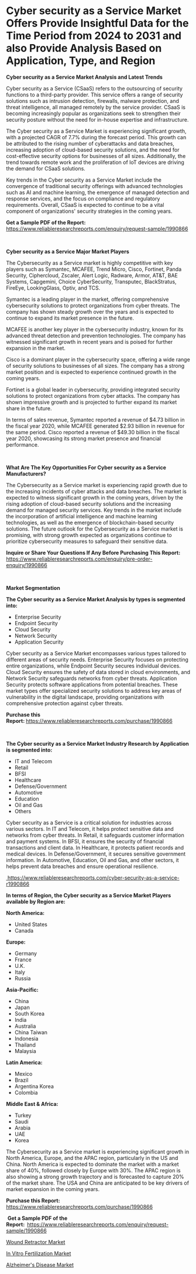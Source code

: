 <p><h1>Cyber security as a Service Market Offers Provide Insightful Data for the Time Period from 2024 to 2031 and also Provide Analysis Based on Application, Type, and Region</h1></p><p><strong>Cyber security as a Service Market Analysis and Latest Trends</strong></p>
<p><p>Cyber security as a Service (CSaaS) refers to the outsourcing of security functions to a third-party provider. This service offers a range of security solutions such as intrusion detection, firewalls, malware protection, and threat intelligence, all managed remotely by the service provider. CSaaS is becoming increasingly popular as organizations seek to strengthen their security posture without the need for in-house expertise and infrastructure.</p><p>The Cyber security as a Service Market is experiencing significant growth, with a projected CAGR of 7.7% during the forecast period. This growth can be attributed to the rising number of cyberattacks and data breaches, increasing adoption of cloud-based security solutions, and the need for cost-effective security options for businesses of all sizes. Additionally, the trend towards remote work and the proliferation of IoT devices are driving the demand for CSaaS solutions.</p><p>Key trends in the Cyber security as a Service Market include the convergence of traditional security offerings with advanced technologies such as AI and machine learning, the emergence of managed detection and response services, and the focus on compliance and regulatory requirements. Overall, CSaaS is expected to continue to be a vital component of organizations' security strategies in the coming years.</p></p>
<p><strong>Get a Sample PDF of the Report:&nbsp;</strong> <a href="https://www.reliableresearchreports.com/enquiry/request-sample/1990866">https://www.reliableresearchreports.com/enquiry/request-sample/1990866</a></p>
<p>&nbsp;</p>
<p><strong>Cyber security as a Service Major Market Players</strong></p>
<p><p>The Cybersecurity as a Service market is highly competitive with key players such as Symantec, MCAFEE, Trend Micro, Cisco, Fortinet, Panda Security, Ciphercloud, Zscaler, Alert Logic, Radware, Armor, AT&T, BAE Systems, Capgemini, Choice CyberSecurity, Transputec, BlackStratus, FireEye, LookingGlass, Optiv, and TCS.</p><p>Symantec is a leading player in the market, offering comprehensive cybersecurity solutions to protect organizations from cyber threats. The company has shown steady growth over the years and is expected to continue to expand its market presence in the future.</p><p>MCAFEE is another key player in the cybersecurity industry, known for its advanced threat detection and prevention technologies. The company has witnessed significant growth in recent years and is poised for further expansion in the market.</p><p>Cisco is a dominant player in the cybersecurity space, offering a wide range of security solutions to businesses of all sizes. The company has a strong market position and is expected to experience continued growth in the coming years.</p><p>Fortinet is a global leader in cybersecurity, providing integrated security solutions to protect organizations from cyber attacks. The company has shown impressive growth and is projected to further expand its market share in the future.</p><p>In terms of sales revenue, Symantec reported a revenue of $4.73 billion in the fiscal year 2020, while MCAFEE generated $2.93 billion in revenue for the same period. Cisco reported a revenue of $49.30 billion in the fiscal year 2020, showcasing its strong market presence and financial performance.</p></p>
<p>&nbsp;</p>
<p><strong>What Are The Key Opportunities For Cyber security as a Service Manufacturers?</strong></p>
<p><p>The Cybersecurity as a Service market is experiencing rapid growth due to the increasing incidents of cyber attacks and data breaches. The market is expected to witness significant growth in the coming years, driven by the rising adoption of cloud-based security solutions and the increasing demand for managed security services. Key trends in the market include the incorporation of artificial intelligence and machine learning technologies, as well as the emergence of blockchain-based security solutions. The future outlook for the Cybersecurity as a Service market is promising, with strong growth expected as organizations continue to prioritize cybersecurity measures to safeguard their sensitive data.</p></p>
<p><strong>Inquire or Share Your Questions If Any Before Purchasing This Report:</strong> <a href="https://www.reliableresearchreports.com/enquiry/pre-order-enquiry/1990866">https://www.reliableresearchreports.com/enquiry/pre-order-enquiry/1990866</a></p>
<p>&nbsp;</p>
<p><strong>Market Segmentation</strong></p>
<p><strong>The Cyber security as a Service Market Analysis by types is segmented into:</strong></p>
<p><ul><li>Enterprise Security</li><li>Endpoint Security</li><li>Cloud Security</li><li>Network Security</li><li>Application Security</li></ul></p>
<p><p>Cyber security as a Service Market encompasses various types tailored to different areas of security needs. Enterprise Security focuses on protecting entire organizations, while Endpoint Security secures individual devices. Cloud Security ensures the safety of data stored in cloud environments, and Network Security safeguards networks from cyber threats. Application Security protects software applications from potential breaches. These market types offer specialized security solutions to address key areas of vulnerability in the digital landscape, providing organizations with comprehensive protection against cyber threats.</p></p>
<p><strong>Purchase this Report:&nbsp;</strong><a href="https://www.reliableresearchreports.com/purchase/1990866">https://www.reliableresearchreports.com/purchase/1990866</a></p>
<p>&nbsp;</p>
<p><strong>The Cyber security as a Service Market Industry Research by Application is segmented into:</strong></p>
<p><ul><li>IT and Telecom</li><li>Retail</li><li>BFSI</li><li>Healthcare</li><li>Defense/Government</li><li>Automotive</li><li>Education</li><li>Oil and Gas</li><li>Others</li></ul></p>
<p><p>Cyber security as a Service is a critical solution for industries across various sectors. In IT and Telecom, it helps protect sensitive data and networks from cyber threats. In Retail, it safeguards customer information and payment systems. In BFSI, it ensures the security of financial transactions and client data. In Healthcare, it protects patient records and medical devices. In Defense/Government, it secures sensitive government information. In Automotive, Education, Oil and Gas, and other sectors, it helps prevent data breaches and ensure operational resilience.</p></p>
<p><a href="https://www.reliableresearchreports.com/cyber-security-as-a-service-r1990866">&nbsp;https://www.reliableresearchreports.com/cyber-security-as-a-service-r1990866</a></p>
<p><strong>In terms of Region, the Cyber security as a Service Market Players available by Region are:</strong></p>
<p>
    <p> <strong> North America: </strong>
        <ul>
            <li>United States</li>
            <li>Canada</li>
        </ul>
        </p> 
    <p> <strong> Europe: </strong>
        <ul>
            <li>Germany</li>
            <li>France</li>
            <li>U.K.</li>
            <li>Italy</li>
            <li>Russia</li>
        </ul>
        </p> 
    <p> <strong> Asia-Pacific: </strong>
        <ul>
            <li>China</li>
            <li>Japan</li>
            <li>South Korea</li>
            <li>India</li>
            <li>Australia</li>
            <li>China Taiwan</li>
            <li>Indonesia</li>
            <li>Thailand</li>
            <li>Malaysia</li>
        </ul>
        </p> 
    <p> <strong> Latin America: </strong>
        <ul>
            <li>Mexico</li>
            <li>Brazil</li>
            <li>Argentina Korea</li>
            <li>Colombia</li>
        </ul>
        </p> 
    <p> <strong> Middle East & Africa: </strong>
        <ul>
            <li>Turkey</li>
            <li>Saudi</li>
            <li>Arabia</li>
            <li>UAE</li>
            <li>Korea</li>
        </ul>
    </p>
    </p>
<p><p>The Cybersecurity as a Service market is experiencing significant growth in North America, Europe, and the APAC region, particularly in the US and China. North America is expected to dominate the market with a market share of 40%, followed closely by Europe with 30%. The APAC region is also showing a strong growth trajectory and is forecasted to capture 20% of the market share. The USA and China are anticipated to be key drivers of market expansion in the coming years.</p></p>
<p><strong>Purchase this Report: </strong><a href="https://www.reliableresearchreports.com/purchase/1990866">https://www.reliableresearchreports.com/purchase/1990866</a></p>
<p>&nbsp;<strong>Get a Sample PDF of the Report:&nbsp;&nbsp;</strong><a href="https://www.reliableresearchreports.com/enquiry/request-sample/1990866">https://www.reliableresearchreports.com/enquiry/request-sample/1990866</a></p>
<p><strong></strong></p>
<p><p><a href="https://view.publitas.com/reportprime-1/global-wound-retractor-market-size-and-market-trends-analysis-by-regional-outlook-competitive-strategies-forecasted-for-period-from-2024-to-2031/">Wound Retractor Market</a></p><p><a href="https://github.com/lsapaaep8/Market-Research-Report-List-1/blob/main/in-vitro-fertilization-market.md">In Vitro Fertilization Market</a></p><p><a href="https://github.com/ZackaryHalvorson2023/Market-Research-Report-List-1/blob/main/alzheimers-disease-market.md">Alzheimer's Disease Market</a></p></p>